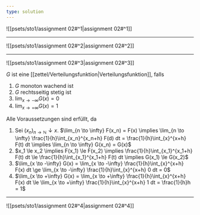 ```yaml
---
type: solution
---
```


![[psets/sto1/assignment 02#^1|assignment 02#^1]]

---

![[psets/sto1/assignment 02#^2|assignment 02#^2]]

---

![[psets/sto1/assignment 02#^3|assignment 02#^3]]

$G$ ist eine [[zettel/Verteilungsfunktion|Verteilungsfunktion]], falls
1. $G$ monoton wachend ist
2. $G$ rechtsseitig stetig ist
3. $\lim_{x \to -\infty} G(x) = 0$
4. $\lim_{x \to +\infty} G(x) = 1$

Alle Voraussetzungen sind erfüllt, da
1. Sei $(x_n)_{n \to \mathbb{N}} \downarrow x$.
	$\lim_{n \to \infty} F(x_n) = F(x) \implies \lim_{n \to \infty} \frac{1}{h}\int_{x_n}^{x_n+h} F(d) dt = \frac{1}{h}\int_{x}^{x+h} F(t) dt \implies \lim_{n \to \infty} G(x_n) = G(x)$
2. $x_1 \le x_2 \implies F(x_1) \le F(x_2) \implies \frac{1}{h}\int_{x_1}^{x_1+h} F(t) dt \le \frac{1}{h}\int_{x_1}^{x_1+h} F(t) dt \implies G(x_1) \le G(x_2)$
3. $\lim_{x \to -\infty} G(x) = \lim_{x \to -\infty} \frac{1}{h}\int_{x}^{x+h} F(x) dt \ge \lim_{x \to -\infty} \frac{1}{h}\int_{x}^{x+h} 0 dt = 0$
4. $\lim_{x \to +\infty} G(x) = \lim_{x \to +\infty} \frac{1}{h}\int_{x}^{x+h} F(x) dt \le \lim_{x \to +\infty} \frac{1}{h}\int_{x}^{x+h} 1 dt = \frac{1}{h}h = 1$

---

![[psets/sto1/assignment 02#^4|assignment 02#^4]]